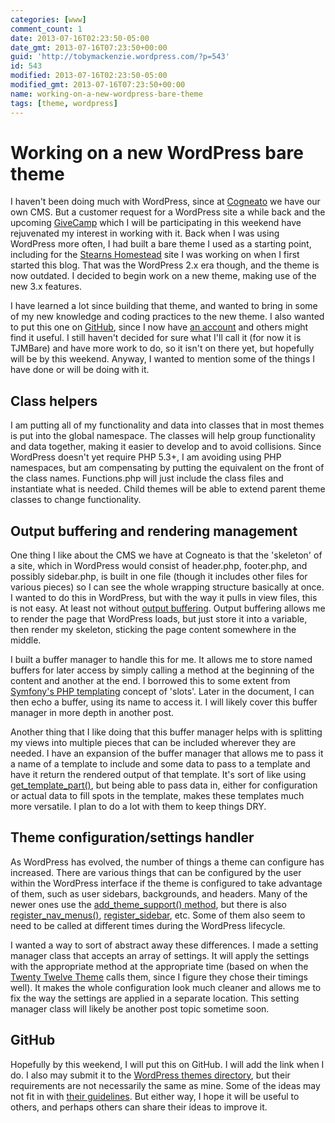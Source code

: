 ```yaml
---
categories: [www]
comment_count: 1
date: 2013-07-16T02:23:50-05:00
date_gmt: 2013-07-16T07:23:50+00:00
guid: 'http://tobymackenzie.wordpress.com/?p=543'
id: 543
modified: 2013-07-16T02:23:50-05:00
modified_gmt: 2013-07-16T07:23:50+00:00
name: working-on-a-new-wordpress-bare-theme
tags: [theme, wordpress]
---
```


Working on a new WordPress bare theme
=====================================

I haven't been doing much with WordPress, since at [Cogneato](http://cogneato.com) we have our own CMS.  But a customer request for a WordPress site a while back and the upcoming [GiveCamp](http://clevelandgivecamp.org/) which I will be participating in this weekend have rejuvenated my interest in working with it.  Back when I was using WordPress more often, I had built a bare theme I used as a starting point, including for the [Stearns Homestead](http://www.stearnshomestead.com/) site I was working on when I first started this blog.  That was the WordPress 2.x era though, and the theme is now outdated.  I decided to begin work on a new theme, making use of the new 3.x features.

I have learned a lot since building that theme, and wanted to bring in some of my new knowledge and coding practices to the new theme.  I also wanted to put this one on [GitHub](http://github.com/), since I now have [an account](http://github.com/tobymackenzie/) and others might find it useful.  I still haven't decided for sure what I'll call it (for now it is TJMBare) and have more work to do, so it isn't on there yet, but hopefully will be by this weekend.  Anyway, I wanted to mention some of the things I have done or will be doing with it.

Class helpers
-------------

I am putting all of my functionality and data into classes that in most themes is put into the global namespace.  The classes will help group functionality and data together, making it easier to develop and to avoid collisions.  Since WordPress doesn't yet require PHP 5.3+, I am avoiding using PHP namespaces, but am compensating by putting the equivalent on the front of the class names.  Functions.php will just include the class files and instantiate what is needed.  Child themes will be able to extend parent theme classes to change functionality.

<!--more-->
Output buffering and rendering management
-----------------------------------------

One thing I like about the CMS we have at Cogneato is that the 'skeleton' of a site, which in WordPress would consist of header.php, footer.php, and possibly sidebar.php, is built in one file (though it includes other files for various pieces) so I can see the whole wrapping structure basically at once.  I wanted to do this in WordPress, but with the way it pulls in view files, this is not easy.  At least not without [output buffering](http://php.net/manual/en/book.outcontrol.php).  Output buffering allows me to render the page that WordPress loads, but just store it into a variable, then render my skeleton, sticking the page content somewhere in the middle.

I built a buffer manager to handle this for me.  It allows me to store named buffers for later access by simply calling a method at the beginning of the content and another at the end.  I borrowed this to some extent from [Symfony's PHP templating](http://symfony.com/doc/current/cookbook/templating/PHP.html) concept of 'slots'.  Later in the document, I can then echo a buffer, using its name to access it.  I will likely cover this buffer manager in more depth in another post.

Another thing that I like doing that this buffer manager helps with is splitting my views into multiple pieces that can be included wherever they are needed.  I have an expansion of the buffer manager that allows me to pass it a name of a template to include and some data to pass to a template and have it return the rendered output of that template.  It's sort of like using [get\_template\_part()](http://codex.wordpress.org/Function_Reference/get_template_part), but being able to pass data in, either for configuration or actual data to fill spots in the template, makes these templates much more versatile.  I plan to do a lot with them to keep things DRY.

Theme configuration/settings handler
------------------------------------

As WordPress has evolved, the number of things a theme can configure has increased.  There are various things that can be configured by the user within the WordPress interface if the theme is configured to take advantage of them, such as user sidebars, backgrounds, and headers.  Many of the newer ones use the [add\_theme\_support() method](http://codex.wordpress.org/Function_Reference/add_theme_support), but there is also [register\_nav\_menus()](http://codex.wordpress.org/Function_Reference/register_nav_menus), [register\_sidebar](http://codex.wordpress.org/Function_Reference/register_sidebar), etc.  Some of them also seem to need to be called at different times during the WordPress lifecycle.

I wanted a way to sort of abstract away these differences.  I made a setting manager class that accepts an array of settings.  It will apply the settings with the appropriate method at the appropriate time (based on when the [Twenty Twelve Theme](http://wordpress.org/themes/twentytwelve) calls them, since I figure they chose their timings well).  It makes the whole configuration look much cleaner and allows me to fix the way the settings are applied in a separate location.  This setting manager class will likely be another post topic sometime soon.

GitHub
------

Hopefully by this weekend, I will put this on GitHub.  I will add the link when I do.  I also may submit it to the [WordPress themes directory](http://wordpress.org/themes/), but their requirements are not necessarily the same as mine.  Some of the ideas may not fit in with [their guidelines](http://codex.wordpress.org/Theme_Review).  But either way, I hope it will be useful to others, and perhaps others can share their ideas to improve it.
